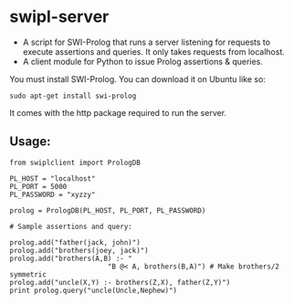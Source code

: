 swipl-server
============

-   A script for SWI-Prolog that runs a server listening for requests to execute
assertions and queries.  It only takes requests from localhost.
-   A client module for Python to issue Prolog assertions & queries.

You must install SWI-Prolog.  You can download it on Ubuntu like so:

    sudo apt-get install swi-prolog
    
It comes with the http package required to run the server.

## Usage:

    from swiplclient import PrologDB
    
    PL_HOST = "localhost"
    PL_PORT = 5000
    PL_PASSWORD = "xyzzy"
    
    prolog = PrologDB(PL_HOST, PL_PORT, PL_PASSWORD)
    
    # Sample assertions and query:
    
    prolog.add("father(jack, john)")
    prolog.add("brothers(joey, jack)")
    prolog.add("brothers(A,B) :- "
                            "B @< A, brothers(B,A)") # Make brothers/2 symmetric
    prolog.add("uncle(X,Y) :- brothers(Z,X), father(Z,Y)")
    print prolog.query("uncle(Uncle,Nephew)") 
